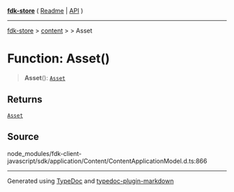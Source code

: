 [**fdk-store**](../../../README.md) ( [Readme](../../../README.md) \| [API](../../../API.md) )

---

[fdk-store](../../../API.md) > [content](../../README.md) > [<internal>](../README.md) > Asset

# Function: Asset()

> **Asset**(): [`Asset`](../type-aliases/type-alias.Asset.md)

## Returns

[`Asset`](../type-aliases/type-alias.Asset.md)

## Source

node_modules/fdk-client-javascript/sdk/application/Content/ContentApplicationModel.d.ts:866

---

Generated using [TypeDoc](https://typedoc.org/) and [typedoc-plugin-markdown](https://www.npmjs.com/package/typedoc-plugin-markdown)
